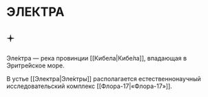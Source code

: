 # ЭЛЕКТРА

## 🟄

Эле́ктра — река провинции [[Кибела|Кибе́ла]], впадающая в Эритре́йское море.

В устье [[Электра|Эле́ктры]] располагается естественнонаучный исследовательский комплекс [[Флора-17|«Флора-17»]].
